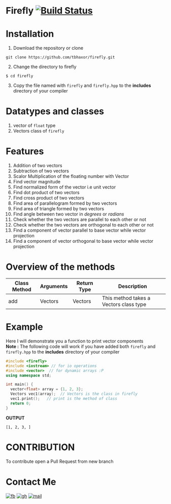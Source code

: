 <br>

# Firefly [![Build Status](https://travis-ci.org/tbhaxor/firefly.svg?branch=master)](https://travis-ci.org/tbhaxor/firefly)


# Installation
1. Download the repository or clone
```
git clone https://github.com/tbhaxor/firefly.git
```
2. Change the directory to firefly
```
$ cd firefly
```
3. Copy the file named with `firefly` and `firefly.hpp` to the **includes** directory of your compiler

# Datatypes and classes
1. vector of `float` type
2. Vectors class of `firefly`

# Features
1. Addition of two vectors
2. Subtraction of two vectors
3. Scalor Multiplication of the floating number with Vector
4. Find vector magnitude
5. Find normalized form of the vector i.e unit vector
6. Find dot product of two vectors
7. Find cross product of two vectors
8. Find area of parallelogram formed by two vectors
9. Find area of triangle formed by two vectors
10. Find angle between two vector in _degrees_ or _radians_
11. Check whether the two vectors are parallel to each other or not
12. Check whether the two vectors are orthogonal to each other or not
13. Find a component of vector parallel to base vector while vector projection
14. Find a component of vector orthogonal to base vector while vector projection

# Overview of the methods
| Class Method | Arguments | Return Type |              Description               |
|--------------|-----------|-------------|----------------------------------------|
| add          | Vectors   | Vectors     | This method takes a Vectors class type |



# Example
Here I will demonstrate you a function to print vector components <br>
**Note :** The following code will work if you have added both `firefly` and `firefly.hpp` to the **includes** directory of your compiler
```cpp
#include <firefly>
#include <iostream> // for io operations
#include <vector>  // for dynamic arrays :P
using namespace std;

int main() {
  vector<float> array = {1, 2, 3};
  Vectors vec1(array);  // Vectors is the class in firefly 
  vec1.print();   // print is the method of class
  return 0;
}
```
**OUTPUT**
```
[1, 2, 3, ]
```
# CONTRIBUTION
To contribute open a Pull Request from new branch

# Contact Me
[![fb](https://img.shields.io/badge/FaceBook-gurkirat.py-blue.svg)](https://fb.com/gurkirat.py) [![gh](https://img.shields.io/badge/GitHub-tbhaxor-orange.svg)](https://github.com/tbhaxor) [![mail](https://img.shields.io/badge/Email%20Address-tbhaxor@gmail.com-green.svg)](mailto:tbhaxor@gmail.com) 
